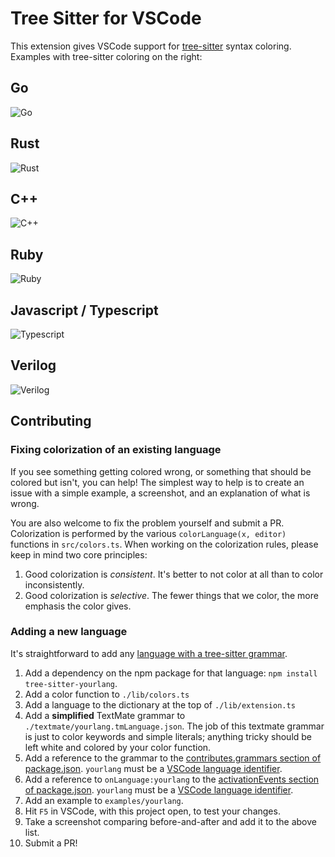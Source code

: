 # Tree Sitter for VSCode

This extension gives VSCode support for [tree-sitter](http://tree-sitter.github.io/tree-sitter/) syntax coloring. Examples with tree-sitter coloring on the right:

## Go

![Go](./screenshots/go.png)

## Rust

![Rust](./screenshots/rust.png)

## C++

![C++](./screenshots/cpp.png)

## Ruby

![Ruby](./screenshots/ruby.png)

## Javascript / Typescript

![Typescript](./screenshots/typescript.png)

## Verilog

![Verilog](./screenshots/typescript.png)

## Contributing

### Fixing colorization of an existing language

If you see something getting colored wrong, or something that should be colored but isn't, you can help! The simplest way to help is to create an issue with a simple example, a screenshot, and an explanation of what is wrong. 

You are also welcome to fix the problem yourself and submit a PR. Colorization is performed by the various `colorLanguage(x, editor)` functions in `src/colors.ts`. When working on the colorization rules, please keep in mind two core principles:

1. Good colorization is *consistent*. It's better to not color at all than to color inconsistently.
2. Good colorization is *selective*. The fewer things that we color, the more emphasis the color gives.

### Adding a new language

It's straightforward to add any [language with a tree-sitter grammar](https://tree-sitter.github.io/tree-sitter/).

1. Add a dependency on the npm package for that language: `npm install tree-sitter-yourlang`.
2. Add a color function to `./lib/colors.ts`
3. Add a language to the dictionary at the top of `./lib/extension.ts`
4. Add a **simplified** TextMate grammar to `./textmate/yourlang.tmLanguage.json`. The job of this textmate grammar is just to color keywords and simple literals; anything tricky should be left white and colored by your color function.
5. Add a reference to the grammar to the [contributes.grammars section of package.json](https://github.com/georgewfraser/vscode-tree-sitter/blob/fb4400b78481845c6a8497d079508d28aea25c19/package.json#L26). `yourlang` must be a [VSCode language identifier](https://code.visualstudio.com/docs/languages/identifiers).
6. Add a reference to `onLanguage:yourlang` to the [activationEvents section of package.json](https://github.com/georgewfraser/vscode-tree-sitter/blob/fb4400b78481845c6a8497d079508d28aea25c19/package.json#L18). `yourlang` must be a [VSCode language identifier](https://code.visualstudio.com/docs/languages/identifiers).
7. Add an example to `examples/yourlang`.
8. Hit `F5` in VSCode, with this project open, to test your changes.
9. Take a screenshot comparing before-and-after and add it to the above list.
10. Submit a PR!